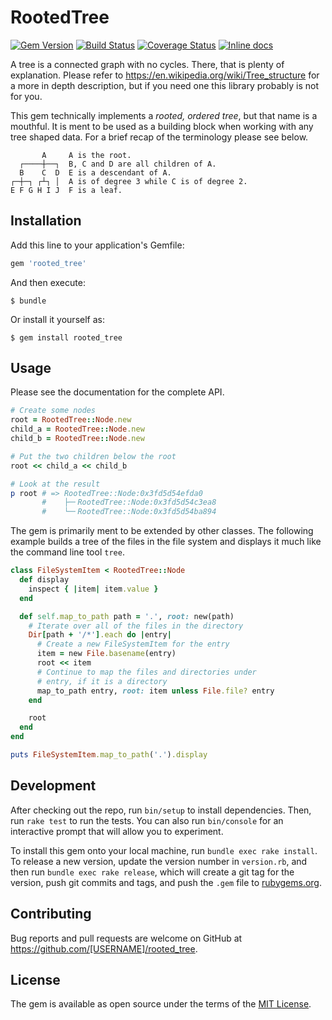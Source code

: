 # RootedTree

[![Gem Version](https://badge.fury.io/rb/richtext.png)](http://badge.fury.io/rb/rooted_tree)
[![Build Status](https://travis-ci.org/seblindberg/ruby-rooted_tree.svg?branch=master)](https://travis-ci.org/seblindberg/ruby-rooted_tree)
[![Coverage Status](https://coveralls.io/repos/github/seblindberg/ruby-rooted_tree/badge.svg?branch=master)](https://coveralls.io/github/seblindberg/ruby-rooted_tree?branch=master)
[![Inline docs](http://inch-ci.org/github/seblindberg/ruby-rooted_tree.svg?branch=master)](http://inch-ci.org/github/seblindberg/ruby-rooted_tree)

A tree is a connected graph with no cycles. There, that is plenty of explanation. Please refer to https://en.wikipedia.org/wiki/Tree_structure for a more in depth description, but if you need one this library probably is not for you.

This gem technically implements a _rooted, ordered tree_, but that name is a mouthful. It is ment to be used as a building block when working with any tree shaped data. For a brief recap of the terminology please see below.

           A     A is the root.
      ┌────┼──┐  B, C and D are all children of A.
      B    C  D  E is a descendant of A.
    ┌─┼─┐ ┌┴┐ │  A is of degree 3 while C is of degree 2.
    E F G H I J  F is a leaf.

## Installation

Add this line to your application's Gemfile:

```ruby
gem 'rooted_tree'
```

And then execute:

    $ bundle

Or install it yourself as:

    $ gem install rooted_tree

## Usage

Please see the documentation for the complete API.

```ruby
# Create some nodes
root = RootedTree::Node.new
child_a = RootedTree::Node.new
child_b = RootedTree::Node.new

# Put the two children below the root
root << child_a << child_b

# Look at the result
p root # => RootedTree::Node:0x3fd5d54efda0
       #    ├─╴RootedTree::Node:0x3fd5d54c3ea8
       #    └─╴RootedTree::Node:0x3fd5d54ba894
```

The gem is primarily ment to be extended by other classes. The following example builds a tree of the files in the file system and displays it much like the command line tool `tree`.

```ruby
class FileSystemItem < RootedTree::Node
  def display
    inspect { |item| item.value }
  end

  def self.map_to_path path = '.', root: new(path)
    # Iterate over all of the files in the directory
    Dir[path + '/*'].each do |entry|
      # Create a new FileSystemItem for the entry
      item = new File.basename(entry)
      root << item
      # Continue to map the files and directories under
      # entry, if it is a directory
      map_to_path entry, root: item unless File.file? entry
    end

    root
  end
end

puts FileSystemItem.map_to_path('.').display
```

## Development

After checking out the repo, run `bin/setup` to install dependencies. Then, run `rake test` to run the tests. You can also run `bin/console` for an interactive prompt that will allow you to experiment.

To install this gem onto your local machine, run `bundle exec rake install`. To release a new version, update the version number in `version.rb`, and then run `bundle exec rake release`, which will create a git tag for the version, push git commits and tags, and push the `.gem` file to [rubygems.org](https://rubygems.org).

## Contributing

Bug reports and pull requests are welcome on GitHub at https://github.com/[USERNAME]/rooted_tree.


## License

The gem is available as open source under the terms of the [MIT License](http://opensource.org/licenses/MIT).

